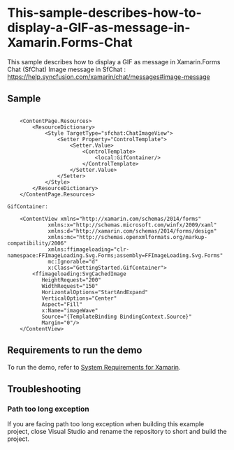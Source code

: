 # This-sample-describes-how-to-display-a-GIF-as-message-in-Xamarin.Forms-Chat
This sample describes how to display a GIF as message in Xamarin.Forms Chat (SfChat)
Image message in SfChat : https://help.syncfusion.com/xamarin/chat/messages#image-message

## Sample

```xaml

    <ContentPage.Resources>
        <ResourceDictionary>
            <Style TargetType="sfchat:ChatImageView">
                <Setter Property="ControlTemplate">
                    <Setter.Value>
                        <ControlTemplate>
                            <local:GifContainer/>
                        </ControlTemplate>
                    </Setter.Value>
                </Setter>
            </Style>
        </ResourceDictionary>
    </ContentPage.Resources>

GifContainer:

    <ContentView xmlns="http://xamarin.com/schemas/2014/forms" 
             xmlns:x="http://schemas.microsoft.com/winfx/2009/xaml"
             xmlns:d="http://xamarin.com/schemas/2014/forms/design"
             xmlns:mc="http://schemas.openxmlformats.org/markup-compatibility/2006"
             xmlns:ffimageloading="clr-namespace:FFImageLoading.Svg.Forms;assembly=FFImageLoading.Svg.Forms"
             mc:Ignorable="d"
             x:Class="GettingStarted.GifContainer">
        <ffimageloading:SvgCachedImage 
           HeightRequest="200"
           WidthRequest="150"
           HorizontalOptions="StartAndExpand" 
           VerticalOptions="Center" 
           Aspect="Fill" 
           x:Name="imageWave" 
           Source="{TemplateBinding BindingContext.Source}"
           Margin="0"/>
    </ContentView>

```

## Requirements to run the demo

To run the demo, refer to [System Requirements for Xamarin](https://help.syncfusion.com/xamarin/system-requirements).

## Troubleshooting

### Path too long exception

If you are facing path too long exception when building this example project, close Visual Studio and rename the repository to short and build the project.
